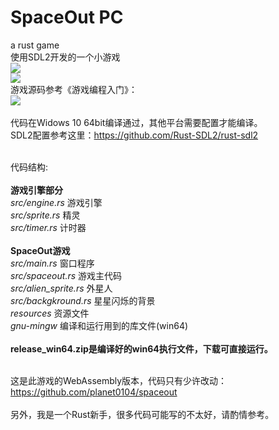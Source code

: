 # SpaceOut PC
a rust game<br/>
使用SDL2开发的一个小游戏<br/>
<img src="https://github.com/planet0104/spaceout_pc/blob/master/screenshot/20180123205844.png" /><br />
<img src="https://github.com/planet0104/spaceout_pc/blob/master/screenshot/20180123212736.png" /><br />
游戏源码参考《游戏编程入门》：<br />
<img src="https://img3.doubanio.com/lpic/s26278533.jpg" /><br /><br />
代码在Widows 10 64bit编译通过，其他平台需要配置才能编译。<br />
SDL2配置参考这里：https://github.com/Rust-SDL2/rust-sdl2<br /><br />

代码结构:<br /><br />
<b>游戏引擎部分</b><br />
<i>src/engine.rs</i> 游戏引擎<br />
<i>src/sprite.rs</i> 精灵<br />
<i>src/timer.rs</i> 计时器<br /><br />
<b>SpaceOut游戏</b><br />
<i>src/main.rs</i> 窗口程序<br />
<i>src/spaceout.rs</i> 游戏主代码<br />
<i>src/alien_sprite.rs</i> 外星人<br />
<i>src/backgkround.rs</i> 星星闪烁的背景<br />
<i>resources</i> 资源文件<br />
<i>gnu-mingw</i> 编译和运行用到的库文件(win64)<br /><br />
<b>release_win64.zip是编译好的win64执行文件，下载可直接运行。</b><br /><br />

这是此游戏的WebAssembly版本，代码只有少许改动：https://github.com/planet0104/spaceout<br /><br />
另外，我是一个Rust新手，很多代码可能写的不太好，请酌情参考。

